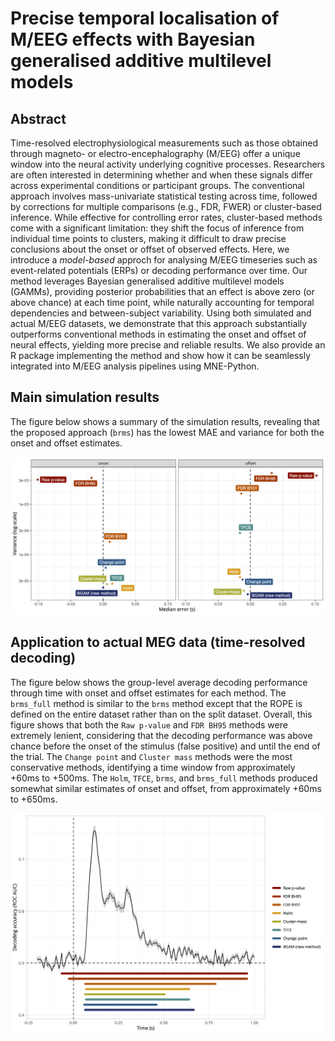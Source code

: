 # Precise temporal localisation of M/EEG effects with Bayesian generalised additive multilevel models

## Abstract

Time-resolved electrophysiological measurements such as those obtained through magneto- or electro-encephalography (M/EEG) offer a unique window into the neural activity underlying cognitive processes. Researchers are often interested in determining whether and when these signals differ across experimental conditions or participant groups. The conventional approach involves mass-univariate statistical testing across time, followed by corrections for multiple comparisons (e.g., FDR, FWER) or cluster-based inference. While effective for controlling error rates, cluster-based methods come with a significant limitation: they shift the focus of inference from individual time points to clusters, making it difficult to draw precise conclusions about the onset or offset of observed effects. Here, we introduce a *model-based* approch for analysing M/EEG timeseries such as event-related potentials (ERPs) or decoding performance over time. Our method leverages Bayesian generalised additive multilevel models (GAMMs), providing posterior probabilities that an effect is above zero (or above chance) at each time point, while naturally accounting for temporal dependencies and between-subject variability. Using both simulated and actual M/EEG datasets, we demonstrate that this approach substantially outperforms conventional methods in estimating the onset and offset of neural effects, yielding more precise and reliable results. We also provide an R package implementing the method and show how it can be seamlessly integrated into M/EEG analysis pipelines using MNE-Python.

## Main simulation results

The figure below shows a summary of the simulation results, revealing that the proposed approach (`brms`) has the lowest MAE and variance for both the onset and offset estimates.

![MEG data](brms_meeg_files/figure-pdf/fig-simulation-mae-variance-1.png)

## Application to actual MEG data (time-resolved decoding)

The figure below shows the group-level average decoding performance through time with onset and offset estimates for each method. The `brms_full` method is similar to the `brms` method except that the ROPE is defined on the entire dataset rather than on the split dataset. Overall, this figure shows that both the `Raw p-value` and `FDR BH95` methods were extremely lenient, considering that the decoding performance was above chance before the onset of the stimulus (false positive) and until the end of the trial. The `Change point` and `Cluster mass` methods were the most conservative methods, identifying a time window from approximately +60ms to +500ms. The `Holm`, `TFCE`, `brms`, and `brms_full` methods produced somewhat similar estimates of onset and offset, from approximately +60ms to +650ms.

![MEG data](brms_meeg_files/figure-pdf/fig-onset-offset-1.png)
